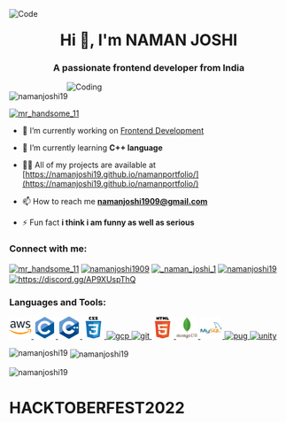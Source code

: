 <img align="left" alt="Code" width="1200" src="https://th.bing.com/th/id/R.5eecf938675049428407c06335be7d72?rik=ajcjyLHuEVAf3g&riu=http%3a%2f%2fwww.eviaglobal.com%2fimages%2fFront-End-Web-Development.jpg&ehk=P8J7zrwbeJALX81lE3wYLESa5DONTW41bDznPgXIrq8%3d&risl=&pid=ImgRaw&r=0">

<h1 align="center">Hi 👋, I'm NAMAN JOSHI</h1>
<h3 align="center">A passionate frontend developer from India</h3>

<img align="right" alt="Coding" width="400" src="https://media.giphy.com/media/K5kfQExKk731K/giphy.gif">

<p align="left"> <img src="https://komarev.com/ghpvc/?username=namanjoshi19&label=Profile%20views&color=0e75b6&style=flat" alt="namanjoshi19" /> </p>



<p align="left"> <a href="https://twitter.com/mr_handsome_11" target="blank"><img src="https://img.shields.io/twitter/follow/mr_handsome_11?logo=twitter&style=for-the-badge" alt="mr_handsome_11" /></a> </p>

- 🔭 I’m currently working on [Frontend Development](https://namanjoshi19.github.io/namanportfolio/)

- 🌱 I’m currently learning **C++ language**

- 👨‍💻 All of my projects are available at [https://namanjoshi19.github.io/namanportfolio/](https://namanjoshi19.github.io/namanportfolio/)

- 📫 How to reach me **namanjoshi1909@gmail.com**

- ⚡ Fun fact **i think i am funny as well as serious**

<h3 align="left">Connect with me:</h3>
<p align="left">
<a href="https://twitter.com/mr_handsome_11" target="blank"><img align="center" src="https://raw.githubusercontent.com/rahuldkjain/github-profile-readme-generator/master/src/images/icons/Social/twitter.svg" alt="mr_handsome_11" height="30" width="40" /></a>
<a href="https://linkedin.com/in/namanjoshi1909" target="blank"><img align="center" src="https://raw.githubusercontent.com/rahuldkjain/github-profile-readme-generator/master/src/images/icons/Social/linked-in-alt.svg" alt="namanjoshi1909" height="30" width="40" /></a>
<a href="https://instagram.com/_naman_joshi_1" target="blank"><img align="center" src="https://raw.githubusercontent.com/rahuldkjain/github-profile-readme-generator/master/src/images/icons/Social/instagram.svg" alt="_naman_joshi_1" height="30" width="40" /></a>
<a href="https://www.leetcode.com/namanjoshi19" target="blank"><img align="center" src="https://raw.githubusercontent.com/rahuldkjain/github-profile-readme-generator/master/src/images/icons/Social/leet-code.svg" alt="namanjoshi19" height="30" width="40" /></a>
<a href="https://discord.gg/https://discord.gg/AP9XUspThQ" target="blank"><img align="center" src="https://raw.githubusercontent.com/rahuldkjain/github-profile-readme-generator/master/src/images/icons/Social/discord.svg" alt="https://discord.gg/AP9XUspThQ" height="30" width="40" /></a>
</p>

<h3 align="left">Languages and Tools:</h3>
<p align="left"> <a href="https://aws.amazon.com" target="_blank" rel="noreferrer"> <img src="https://raw.githubusercontent.com/devicons/devicon/master/icons/amazonwebservices/amazonwebservices-original-wordmark.svg" alt="aws" width="40" height="40"/> </a> <a href="https://www.cprogramming.com/" target="_blank" rel="noreferrer"> <img src="https://raw.githubusercontent.com/devicons/devicon/master/icons/c/c-original.svg" alt="c" width="40" height="40"/> </a> <a href="https://www.w3schools.com/cpp/" target="_blank" rel="noreferrer"> <img src="https://raw.githubusercontent.com/devicons/devicon/master/icons/cplusplus/cplusplus-original.svg" alt="cplusplus" width="40" height="40"/> </a> <a href="https://www.w3schools.com/css/" target="_blank" rel="noreferrer"> <img src="https://raw.githubusercontent.com/devicons/devicon/master/icons/css3/css3-original-wordmark.svg" alt="css3" width="40" height="40"/> </a> <a href="https://cloud.google.com" target="_blank" rel="noreferrer"> <img src="https://www.vectorlogo.zone/logos/google_cloud/google_cloud-icon.svg" alt="gcp" width="40" height="40"/> </a> <a href="https://git-scm.com/" target="_blank" rel="noreferrer"> <img src="https://www.vectorlogo.zone/logos/git-scm/git-scm-icon.svg" alt="git" width="40" height="40"/> </a> <a href="https://www.w3.org/html/" target="_blank" rel="noreferrer"> <img src="https://raw.githubusercontent.com/devicons/devicon/master/icons/html5/html5-original-wordmark.svg" alt="html5" width="40" height="40"/> </a> <a href="https://www.mongodb.com/" target="_blank" rel="noreferrer"> <img src="https://raw.githubusercontent.com/devicons/devicon/master/icons/mongodb/mongodb-original-wordmark.svg" alt="mongodb" width="40" height="40"/> </a> <a href="https://www.mysql.com/" target="_blank" rel="noreferrer"> <img src="https://raw.githubusercontent.com/devicons/devicon/master/icons/mysql/mysql-original-wordmark.svg" alt="mysql" width="40" height="40"/> </a> <a href="https://pugjs.org" target="_blank" rel="noreferrer"> <img src="https://cdn.worldvectorlogo.com/logos/pug.svg" alt="pug" width="40" height="40"/> </a> <a href="https://unity.com/" target="_blank" rel="noreferrer"> <img src="https://www.vectorlogo.zone/logos/unity3d/unity3d-icon.svg" alt="unity" width="40" height="40"/> </a> </p>

<p><img align="left" src="https://github-readme-stats.vercel.app/api/top-langs?username=namanjoshi19&show_icons=true&locale=en&layout=compact" alt="namanjoshi19" /></p>

<p>&nbsp;<img align="center" src="https://github-readme-stats.vercel.app/api?username=namanjoshi19&show_icons=true&locale=en" alt="namanjoshi19" /></p>

<p><img align="center" src="https://github-readme-streak-stats.herokuapp.com/?user=namanjoshi19&" alt="namanjoshi19" /></p>

# HACKTOBERFEST2022



